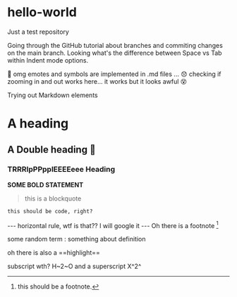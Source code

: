 # hello-world
Just a test repository

Going through the GitHub tutorial about branches and commiting changes on the main branch. 
Looking what's the difference between Space vs Tab within Indent mode options.

🥇 omg emotes and symbols are implemented in .md files ... 😞
checking if zooming in and out works here... it works but it looks awful 😵

Trying out Markdown elements

# A heading 
## A Double heading 🐳
### TRRRIpPPpplEEEEeee Heading 

**SOME BOLD STATEMENT**

>this is a blockquote

`this should be code, right?`

--- horizontal rule, wtf is that?? I will google it --- 
Oh there is a footnote [^1]
[^1]: this should be a footnote. 

some random term 
: something about definition

oh there is also a ==highlight==

subscript wth? H~2~O
and a superscript X^2^
